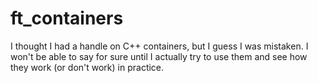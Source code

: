 # ft_containers
I thought I had a handle on C++ containers, but I guess I was mistaken. I won't be able to say for sure until I actually try to use them and see how they work (or don't work) in practice.
